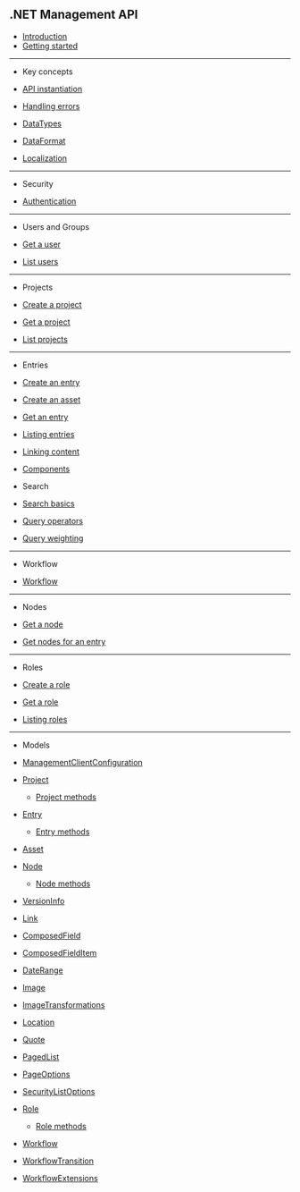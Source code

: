 ## .NET Management API

* [Introduction](/README.md)
* [Getting started](/getting-started.md)

---

* Key concepts

* [API instantiation](/key-concepts/api-instantiation.md)
* [Handling errors](/key-concepts/errors.md)
* [DataTypes](/key-concepts/data-types.md)
* [DataFormat](/key-concepts/data-format.md)
* [Localization](/key-concepts/localization.md)

---

* Security

* [Authentication](/security/authentication.md)

---

* Users and Groups

* [Get a user](/security/users-and-groups/get-a-user.md)
* [List users](/security/users-and-groups/list-users.md)

---

* Projects

* [Create a project](/key-concepts/project-new.md)
* [Get a project](/key-concepts/project-get.md)
* [List projects](/key-concepts/project-list.md)

---

* Entries

* [Create an entry](/key-concepts/entry-new.md)
* [Create an asset](/key-concepts/asset-new.md)
* [Get an entry](/key-concepts/entry-get.md)
* [Listing entries](/key-concepts/entry-list.md)
* [Linking content](/key-concepts/linking-content.md)
* [Components](/key-concepts/components.md)

* Search

* [Search basics](/search/entry-search.md)
* [Query operators](/search/query-operators.md)
* [Query weighting](/search/query-boosting.md)

---

* Workflow

* [Workflow](/key-concepts/workflow.md)

---

* Nodes

* [Get a node](/key-concepts/nodes/node-get.md)
* [Get nodes for an entry](/key-concepts/nodes/nodes-get-by-entry.md)

---

* Roles

* [Create a role](/key-concepts/roles/role-new.md)
* [Get a role](/key-concepts/roles/role-get.md)
* [Listing roles](/key-concepts/roles/role-list.md)

---

* Models

* [ManagementClientConfiguration](/model/managementclientconfiguration.md)
* [Project](/model/project.md)
  * [Project methods](/model/project-methods.md)
* [Entry](/model/entry.md)
  * [Entry methods](/model/entry-methods.md)
* [Asset](/model/asset.md)
* [Node](/model/node.md)
  * [Node methods](/model/node-methods.md)
* [VersionInfo](/model/versioninfo.md)
* [Link](/model/link.md)
* [ComposedField](/model/composedfield.md)
* [ComposedFieldItem](/model/composedfielditem.md)
* [DateRange](/model/daterange.md)
* [Image](/model/image.md)
* [ImageTransformations](/model/image-transformations.md)
* [Location](/model/location.md)
* [Quote](/model/quote.md)
* [PagedList](/model/pagedList.md)
* [PageOptions](/model/pageoptions.md)
* [SecurityListOptions](/model/securitylistoptions.md)
* [Role](/model/role.md)
  * [Role methods](/model/role-methods.md)
* [Workflow](/model/workflow.md)
* [WorkflowTransition](/model/workflowTransition.md)
* [WorkflowExtensions](/model/workflowExtensions.md)
